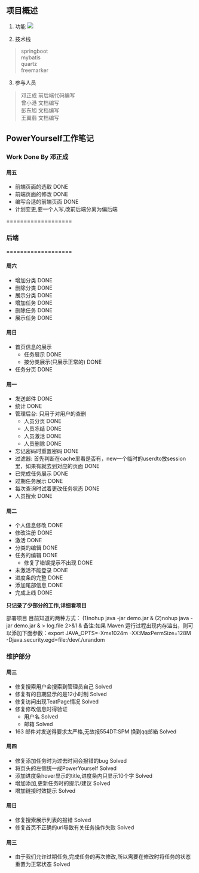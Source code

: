 ## 项目概述
1. 功能
[![](http://data.nwuer.com/poweryourself_usecase.png)](http://data.nwuer.com/poweryourself_usecase.png)

2. 技术栈
> springboot  
mybatis  
quartz  
freemarker

3. 参与人员
> 邓正成  前后端代码编写  
曾小港  文档编写  
彭东旭  文档编写  
王翼翡  文档编写  


## PowerYourself工作笔记
### Work Done By **邓正成**

#### 周五
> 
- 前端页面的选取    DONE
- 前端页面的修改    DONE
- 编写合适的前端页面    DONE
- 计划变更,要一个人写,改前后端分离为偏后端

===================
### 后端
===================

#### 周六
> 
- 增加分类    DONE
- 删除分类    DONE
- 展示分类    DONE
- 增加任务    DONE
- 删除任务    DONE
- 展示任务    DONE

#### 周日
> 
- 首页信息的展示
    - 任务展示    DONE
    - 按分类展示(只展示正常的)    DONE
- 任务分页    DONE

#### 周一
> 
- 发送邮件    DONE
- 统计    DONE
- 管理后台: 只用于对用户的查删
    - 人员分页    DONE
    - 人员冻结    DONE
    - 人员激活    DONE
    - 人员删除    DONE
- 忘记密码时重置密码    DONE
- 过滤器: 首先判断在cache里看是否有，new一个临时的userdto放session里，如果有就去到对应的页面    DONE
- 已完成任务展示    DONE
- 过期任务展示    DONE
- 每次查询时试着更改任务状态    DONE
- 人员搜索    DONE

#### 周二
> 
- 个人信息修改    DONE
- 修改注册        DONE
- 激活    DONE
- 分类的编辑        DONE
- 任务的编辑    DONE
    - 修复了错误提示不出现    DONE
- 未激活不能登录    DONE
- 进度条的完整    DONE
- 添加尾部信息    DONE
- 完成上线    DONE

**只记录了少部分的工作,详细看项目**

> 
部署项目
目前知道的两种方式：
(1)nohup java -jar demo.jar &
(2)nohup java -jar demo.jar & > log.file 2>&1 &
备注:如果 Maven 运行过程出现内存溢出，则可以添加下面参数：export JAVA_OPTS=-Xmx1024m -XX:MaxPermSize=128M -Djava.security.egd=file:/dev/./urandom

### 维护部分

#### 周三

- 修复搜索用户会搜索到管理员自己        Solved
- 修复有的日期显示的是12小时制        Solved
- 修复访问出现TeatPage情况        Solved
- 修复修改信息时得验证
    - 用户名        Solved
    - 邮箱        Solved
- 163 邮件对发送得要求太严格,无故报554DT:SPM 换到qq邮箱        Solved

#### 周四

- 修复添加任务时为过去时间会报错的bug        Solved
- 将页头的左侧统一成PowerYourself        Solved
- 添加进度条hover显示的title,进度条内只显示10个字        Solved
- 增加添加,更新任务时的提示/建议        Solved
- 增加链接时效提示        Solved

#### 周日

- 修复搜索展示列表的报错        Solved
- 修复首页不正确的url导致有关任务操作失败        Solved

#### 周三
- 由于我们允许过期任务,完成任务的再次修改,所以需要在修改时将任务的状态重置为正常状态       Solved

